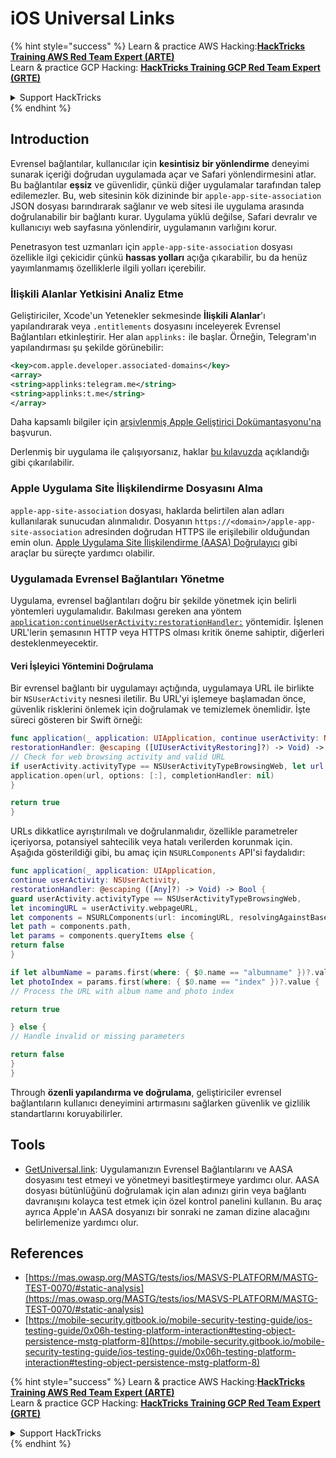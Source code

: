 # iOS Universal Links


{% hint style="success" %}
Learn & practice AWS Hacking:<img src="/.gitbook/assets/arte.png" alt="" data-size="line">[**HackTricks Training AWS Red Team Expert (ARTE)**](https://training.hacktricks.xyz/courses/arte)<img src="/.gitbook/assets/arte.png" alt="" data-size="line">\
Learn & practice GCP Hacking: <img src="/.gitbook/assets/grte.png" alt="" data-size="line">[**HackTricks Training GCP Red Team Expert (GRTE)**<img src="/.gitbook/assets/grte.png" alt="" data-size="line">](https://training.hacktricks.xyz/courses/grte)

<details>

<summary>Support HackTricks</summary>

* Check the [**subscription plans**](https://github.com/sponsors/carlospolop)!
* **Join the** 💬 [**Discord group**](https://discord.gg/hRep4RUj7f) or the [**telegram group**](https://t.me/peass) or **follow** us on **Twitter** 🐦 [**@hacktricks\_live**](https://twitter.com/hacktricks\_live)**.**
* **Share hacking tricks by submitting PRs to the** [**HackTricks**](https://github.com/carlospolop/hacktricks) and [**HackTricks Cloud**](https://github.com/carlospolop/hacktricks-cloud) github repos.

</details>
{% endhint %}


## Introduction

Evrensel bağlantılar, kullanıcılar için **kesintisiz bir yönlendirme** deneyimi sunarak içeriği doğrudan uygulamada açar ve Safari yönlendirmesini atlar. Bu bağlantılar **eşsiz** ve güvenlidir, çünkü diğer uygulamalar tarafından talep edilemezler. Bu, web sitesinin kök dizininde bir `apple-app-site-association` JSON dosyası barındırarak sağlanır ve web sitesi ile uygulama arasında doğrulanabilir bir bağlantı kurar. Uygulama yüklü değilse, Safari devralır ve kullanıcıyı web sayfasına yönlendirir, uygulamanın varlığını korur.

Penetrasyon test uzmanları için `apple-app-site-association` dosyası özellikle ilgi çekicidir çünkü **hassas yolları** açığa çıkarabilir, bu da henüz yayımlanmamış özelliklerle ilgili yolları içerebilir.

### **İlişkili Alanlar Yetkisini Analiz Etme**

Geliştiriciler, Xcode'un Yetenekler sekmesinde **İlişkili Alanlar**'ı yapılandırarak veya `.entitlements` dosyasını inceleyerek Evrensel Bağlantıları etkinleştirir. Her alan `applinks:` ile başlar. Örneğin, Telegram'ın yapılandırması şu şekilde görünebilir:
```xml
<key>com.apple.developer.associated-domains</key>
<array>
<string>applinks:telegram.me</string>
<string>applinks:t.me</string>
</array>
```
Daha kapsamlı bilgiler için [arşivlenmiş Apple Geliştirici Dokümantasyonu'na](https://developer.apple.com/library/archive/documentation/General/Conceptual/AppSearch/UniversalLinks.html#//apple_ref/doc/uid/TP40016308-CH12-SW2) başvurun.

Derlenmiş bir uygulama ile çalışıyorsanız, haklar [bu kılavuzda](extracting-entitlements-from-compiled-application.md) açıklandığı gibi çıkarılabilir.

### **Apple Uygulama Site İlişkilendirme Dosyasını Alma**

`apple-app-site-association` dosyası, haklarda belirtilen alan adları kullanılarak sunucudan alınmalıdır. Dosyanın `https://<domain>/apple-app-site-association` adresinden doğrudan HTTPS ile erişilebilir olduğundan emin olun. [Apple Uygulama Site İlişkilendirme (AASA) Doğrulayıcı](https://branch.io/resources/aasa-validator/) gibi araçlar bu süreçte yardımcı olabilir.

### **Uygulamada Evrensel Bağlantıları Yönetme**

Uygulama, evrensel bağlantıları doğru bir şekilde yönetmek için belirli yöntemleri uygulamalıdır. Bakılması gereken ana yöntem [`application:continueUserActivity:restorationHandler:`](https://developer.apple.com/documentation/uikit/uiapplicationdelegate/1623072-application) yöntemidir. İşlenen URL'lerin şemasının HTTP veya HTTPS olması kritik öneme sahiptir, diğerleri desteklenmeyecektir.

#### **Veri İşleyici Yöntemini Doğrulama**

Bir evrensel bağlantı bir uygulamayı açtığında, uygulamaya URL ile birlikte bir `NSUserActivity` nesnesi iletilir. Bu URL'yi işlemeye başlamadan önce, güvenlik risklerini önlemek için doğrulamak ve temizlemek önemlidir. İşte süreci gösteren bir Swift örneği:
```swift
func application(_ application: UIApplication, continue userActivity: NSUserActivity,
restorationHandler: @escaping ([UIUserActivityRestoring]?) -> Void) -> Bool {
// Check for web browsing activity and valid URL
if userActivity.activityType == NSUserActivityTypeBrowsingWeb, let url = userActivity.webpageURL {
application.open(url, options: [:], completionHandler: nil)
}

return true
}
```
URLs dikkatlice ayrıştırılmalı ve doğrulanmalıdır, özellikle parametreler içeriyorsa, potansiyel sahtecilik veya hatalı verilerden korunmak için. Aşağıda gösterildiği gibi, bu amaç için `NSURLComponents` API'si faydalıdır:
```swift
func application(_ application: UIApplication,
continue userActivity: NSUserActivity,
restorationHandler: @escaping ([Any]?) -> Void) -> Bool {
guard userActivity.activityType == NSUserActivityTypeBrowsingWeb,
let incomingURL = userActivity.webpageURL,
let components = NSURLComponents(url: incomingURL, resolvingAgainstBaseURL: true),
let path = components.path,
let params = components.queryItems else {
return false
}

if let albumName = params.first(where: { $0.name == "albumname" })?.value,
let photoIndex = params.first(where: { $0.name == "index" })?.value {
// Process the URL with album name and photo index

return true

} else {
// Handle invalid or missing parameters

return false
}
}
```
Through **özenli yapılandırma ve doğrulama**, geliştiriciler evrensel bağlantıların kullanıcı deneyimini artırmasını sağlarken güvenlik ve gizlilik standartlarını koruyabilirler.

## Tools
* [GetUniversal.link](https://getuniversal.link/): Uygulamanızın Evrensel Bağlantılarını ve AASA dosyasını test etmeyi ve yönetmeyi basitleştirmeye yardımcı olur. AASA dosyası bütünlüğünü doğrulamak için alan adınızı girin veya bağlantı davranışını kolayca test etmek için özel kontrol panelini kullanın. Bu araç ayrıca Apple'ın AASA dosyanızı bir sonraki ne zaman dizine alacağını belirlemenize yardımcı olur.

## References
* [https://mas.owasp.org/MASTG/tests/ios/MASVS-PLATFORM/MASTG-TEST-0070/#static-analysis](https://mas.owasp.org/MASTG/tests/ios/MASVS-PLATFORM/MASTG-TEST-0070/#static-analysis)
* [https://mobile-security.gitbook.io/mobile-security-testing-guide/ios-testing-guide/0x06h-testing-platform-interaction#testing-object-persistence-mstg-platform-8](https://mobile-security.gitbook.io/mobile-security-testing-guide/ios-testing-guide/0x06h-testing-platform-interaction#testing-object-persistence-mstg-platform-8)

{% hint style="success" %}
Learn & practice AWS Hacking:<img src="/.gitbook/assets/arte.png" alt="" data-size="line">[**HackTricks Training AWS Red Team Expert (ARTE)**](https://training.hacktricks.xyz/courses/arte)<img src="/.gitbook/assets/arte.png" alt="" data-size="line">\
Learn & practice GCP Hacking: <img src="/.gitbook/assets/grte.png" alt="" data-size="line">[**HackTricks Training GCP Red Team Expert (GRTE)**<img src="/.gitbook/assets/grte.png" alt="" data-size="line">](https://training.hacktricks.xyz/courses/grte)

<details>

<summary>Support HackTricks</summary>

* Check the [**subscription plans**](https://github.com/sponsors/carlospolop)!
* **Join the** 💬 [**Discord group**](https://discord.gg/hRep4RUj7f) or the [**telegram group**](https://t.me/peass) or **follow** us on **Twitter** 🐦 [**@hacktricks\_live**](https://twitter.com/hacktricks\_live)**.**
* **Share hacking tricks by submitting PRs to the** [**HackTricks**](https://github.com/carlospolop/hacktricks) and [**HackTricks Cloud**](https://github.com/carlospolop/hacktricks-cloud) github repos.

</details>
{% endhint %}
